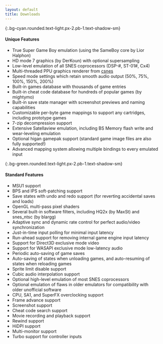 ```yaml
---
layout: default
title: Downloads
---
```



{:.bg-cyan.rounded.text-light.px-2.pb-1.text-shadow-sm}
#### Unique Features

 - True Super Game Boy emulation (using the SameBoy core by Lior Halphon)
 - HD mode 7 graphics (by DerKoun) with optional supersampling
 - Low-level emulation of all SNES coprocessors (DSP-#, ST-01#, Cx4)
 - Multi-threaded PPU graphics renderer from [csnes](https://www.reddit.com/r/emulation/comments/8zz5ip/byuu_i_wrote_a_new_snes_emulator_from_scratch/)
 - Speed mode settings which retain smooth audio output (50%, 75%, 100%, 150%, 200%)
 - Built-in games database with thousands of game entries
 - Built-in cheat code database for hundreds of popular games (by mightymo)
 - Built-in save state manager with screenshot previews and naming capabilities
 - Customizable per-byte game mappings to support any cartridges, including prototype games
 - 7-zip decompression support
 - Extensive Satellaview emulation, including BS Memory flash write and wear-leveling emulation
 - Optional higan gamepak support (standard game image files are also fully supported!)
 - Advanced mapping system allowing multiple bindings to every emulated input

{:.bg-green.rounded.text-light.px-2.pb-1.text-shadow-sm}
#### Standard Features

 - MSU1 support
 - BPS and IPS soft-patching support
 - Save states with undo and redo support (for reverting accidental saves and loads)
 - OpenGL multi-pass pixel shaders
 - Several built-in software filters, including HQ2x (by MaxSt) and snes_ntsc (by blargg)
 - Adaptive sync and dynamic rate control for perfect audio/video synchronization
 - Just-in-time input polling for minimal input latency
 - Run-ahead support for removing internal game engine input latency
 - Support for Direct3D exclusive mode video
 - Support for WASAPI exclusive mode low-latency audio
 - Periodic auto-saving of game saves
 - Auto-saving of states when unloading games, and auto-resuming of states when reloading games
 - Sprite limit disable support
 - Cubic audio interpolation support
 - Optional high-level emulation of most SNES coprocessors
 - Optional emulation of flaws in older emulators for compatibility with older unofficial software
 - CPU, SA1, and SuperFX overclocking support
 - Frame advance support
 - Screenshot support
 - Cheat code search support
 - Movie recording and playback support
 - Rewind support
 - HiDPI support
 - Multi-monitor support
 - Turbo support for controller inputs